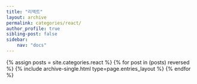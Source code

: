 ```yaml
---
title: "리액트"
layout: archive
permalink: categories/react/
author_profile: true
sibling-post: false
sidebar: 
    nav: "docs"
---
```


{% assign posts = site.categories.react %}
{% for post in (posts) reversed %} {% include archive-single.html type=page.entries_layout %} {% endfor %}